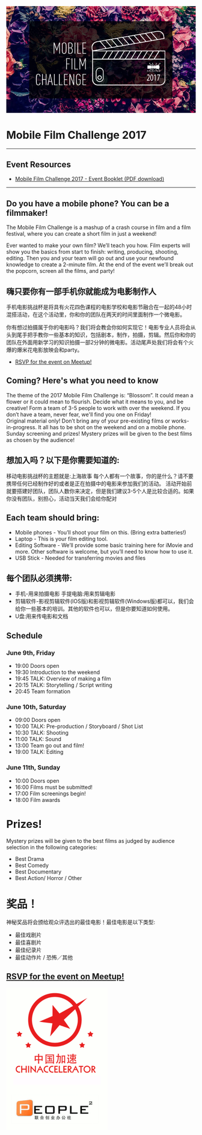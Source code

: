 <img class="hero_hidden" src="/events/images/mobile_film_challenge_2017_blosson_bw_640.jpg" />

# Mobile Film Challenge 2017

---
## Event Resources

* [Mobile Film Challenge 2017 - Event Booklet (PDF download)](http://www.techyizu.org/events/resources/MobileFilmChallenge_Booklet_2017.pdf)

---

## Do you have a mobile phone? You can be a filmmaker!

The Mobile Film Challenge is a mashup of a crash course in film and a film festival, where you can create a short film in just a weekend!

Ever wanted to make your own film?  We’ll teach you how.  Film experts will show you the basics from start to finish: writing, producing, shooting, editing. Then you and your team will go out and use your newfound knowledge to create a 2-minute film.  At the end of the event we’ll break out the popcorn, screen all the films, and party! 

## 嗨只要你有一部手机你就能成为电影制作人

手机电影挑战杯是将具有火花四色课程的电影学校和电影节融合在一起的48小时混搭活动，在这个活动里，你和你的团队在两天的时间里面制作一个微电影。

你有想过拍摄属于你的电影吗？我们将会教会你如何实现它！电影专业人员将会从头到尾手把手教你一些基本的知识，包括剧本，制作，拍摄，剪辑。然后你和你的团队在外面用新学习的知识拍摄一部2分钟的微电影。活动尾声处我们将会有个火爆的爆米花电影放映会和party。

 - [RSVP for the event on Meetup!](https://www.meetup.com/Techyizu/events/239952303/)

## Coming? Here's what you need to know

The theme of the 2017 Mobile Film Challenge is: “Blossom”.  It could mean a flower or it could mean to flourish.  Decide what it means to you, and be creative!
Form a team of 3-5 people to work with over the weekend.  If you don’t have a team, never fear, we'll find you one on Friday!  
Original material only!  Don’t bring any of your pre-existing films or works-in-progress.  It all has to be shot on the weekend and on a mobile phone.
Sunday screening and prizes!  Mystery prizes will be given to the best films as chosen by the audience! 

## 想加入吗？以下是你需要知道的:

移动电影挑战杯的主题就是:上海故事 每个人都有一个故事，你的是什么？请不要携带任何已经制作好的或者是正在拍摄中的电影来参加我们的活动。 活动开始前就要搭建好团队，团队人数你来决定，但是我们建议3-5个人是比较合适的。如果你没有团队，别担心，活动当天我们会给你配对

## Each team should bring:

- Mobile phones - You’ll shoot your film on this.  (Bring extra batteries!)
- Laptop - This is your film editing tool.
- Editing Software - We’ll provide some basic training here for iMovie and more.  Other software is welcome, but you’ll need to know how to use it.
- USB Stick - Needed for transferring movies and files

## 每个团队必须携带:

* 手机-用来拍摄电影 手提电脑:用来剪辑电影  
* 剪辑软件-影视剪辑软件(IOS版)和影视剪辑软件(Windows版)都可以，我们会给你一些基本的培训。其他的软件也可以，但是你要知道如何使用。
* U盘:用来传电影和文档

## Schedule

### June 9th, Friday

* 19:00	Doors open
* 19:30	Introduction to the weekend
* 19:45	TALK:  Overview of making a film
* 20:15	TALK:  Storytelling / Script writing
* 20:45	Team formation

### June 10th, Saturday

* 09:00	Doors open
* 10:00	TALK: Pre-production / Storyboard / Shot List
* 10:30 TALK: Shooting
* 11:00	TALK: Sound 
* 13:00 Team go out and film!
* 19:00 TALK:  Editing

### June 11th, Sunday

* 10:00	Doors open
* 16:00	Films must be submitted!
* 17:00 Film screenings begin!
* 18:00 Film awards

# Prizes! 

Mystery prizes will be given to the best films as judged by audience selection in the following categories:

* Best Drama
* Best Comedy
* Best Documentary
* Best Action/ Horror / Other

# 奖品！

神秘奖品将会颁给观众评选出的最佳电影！最佳电影是以下类型:

* 最佳戏剧片
* 最佳喜剧片
* 最佳纪录片
* 最佳动作片 / 恐怖／其他

## [RSVP for the event on Meetup!](https://www.meetup.com/Techyizu/events/239952303/)

![](/events/images/Chinaccelerator_Peoplesquared.png)
